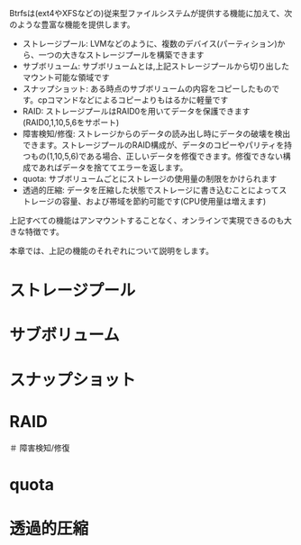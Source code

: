 Btrfsは(ext4やXFSなどの)従来型ファイルシステムが提供する機能に加えて、次のような豊富な機能を提供します。

- ストレージプール: LVMなどのように、複数のデバイス(パーティション)から、一つの大きなストレージプールを構築できます
- サブボリューム: サブボリュームとは,上記ストレージプールから切り出したマウント可能な領域です
- スナップショット: ある時点のサブボリュームの内容をコピーしたものです。cpコマンドなどによるコピーよりもはるかに軽量です
- RAID: ストレージプールはRAID0を用いてデータを保護できます(RAID0,1,10,5,6をサポート)
- 障害検知/修復: ストレージからのデータの読み出し時にデータの破壊を検出できます。ストレージプールのRAID構成が、データのコピーやパリティを持つもの(1,10,5,6)である場合、正しいデータを修復できます。修復できない構成であればデータを捨ててエラーを返します。
- quota: サブボリュームごとにストレージの使用量の制限をかけられます
- 透過的圧縮: データを圧縮した状態でストレージに書き込むことによってストレージの容量、および帯域を節約可能です(CPU使用量は増えます)

上記すべての機能はアンマウントすることなく、オンラインで実現できるのも大きな特徴です。

本章では、上記の機能のそれぞれについて説明をします。

# ストレージプール


# サブボリューム


# スナップショット

# RAID

＃ 障害検知/修復

# quota

# 透過的圧縮
